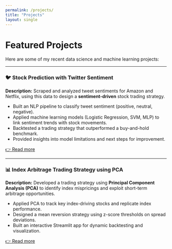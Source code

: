 ```yaml
---
permalink: /projects/
title: "Projects"
layout: single
---
```


# Featured Projects

Here are some of my recent data science and machine learning projects:

---

### 🐦 Stock Prediction with Twitter Sentiment

**Description:** Scraped and analyzed tweet sentiments for Amazon and Netflix, using this data to design a **sentiment-driven** stock trading strategy.

- Built an NLP pipeline to classify tweet sentiment (positive, neutral, negative).
- Applied machine learning models (Logistic Regression, SVM, MLP) to link sentiment trends with stock movements.
- Backtested a trading strategy that outperformed a buy-and-hold benchmark.
- Provided insights into model limitations and next steps for improvement.

[👉 Read more](./project-twitter-sentiment)

---

### 📊 Index Arbitrage Trading Strategy using PCA

**Description:** Developed a trading strategy using **Principal Component Analysis (PCA)** to identify index mispricings and exploit short-term arbitrage opportunities.

- Applied PCA to track key index-driving stocks and replicate index performance.
- Designed a mean reversion strategy using z-score thresholds on spread deviations.
- Built an interactive Streamlit app for dynamic backtesting and visualization.

[👉 Read more](./project-pca-strategy)
